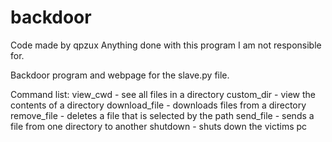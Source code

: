 # backdoor
Code made by qpzux
Anything done with this program I am not responsible for.

Backdoor program and webpage for the slave.py file.

Command list:
view_cwd - see all files in a directory
custom_dir - view the contents of a directory
download_file - downloads files from a directory
remove_file - deletes a file that is selected by the path
send_file - sends a file from one directory to another
shutdown - shuts down the victims pc
